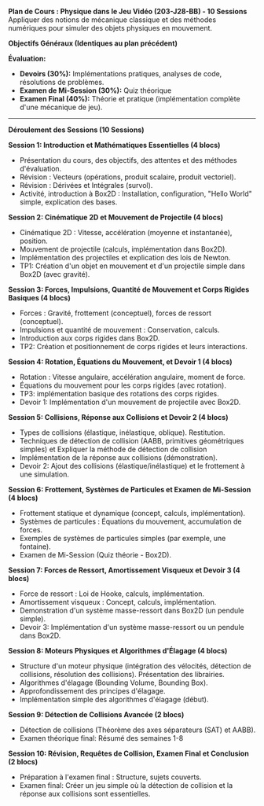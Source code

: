 **Plan de Cours : Physique dans le Jeu Vidéo (203-J28-BB) - 10 Sessions**
Appliquer des notions de mécanique classique et des méthodes numériques pour simuler des objets physiques en mouvement.

**Objectifs Généraux (Identiques au plan précédent)**

**Évaluation:**

- **Devoirs (30%):** Implémentations pratiques, analyses de code, résolutions de problèmes.
- **Examen de Mi-Session (30%):** Quiz théorique
- **Examen Final (40%):** Théorie et pratique (implémentation complète d'une mécanique de jeu).

---

**Déroulement des Sessions (10 Sessions)**

**Session 1: Introduction et Mathématiques Essentielles (4 blocs)**

- Présentation du cours, des objectifs, des attentes et des méthodes d'évaluation.
- Révision : Vecteurs (opérations, produit scalaire, produit vectoriel).
- Révision : Dérivées et Intégrales (survol).
- Activité, introduction à Box2D : Installation, configuration, "Hello World" simple, explication des bases.

**Session 2: Cinématique 2D et Mouvement de Projectile (4 blocs)**

- Cinématique 2D : Vitesse, accélération (moyenne et instantanée), position.
- Mouvement de projectile (calculs, implémentation dans Box2D).
- Implémentation des projectiles et explication des lois de Newton.
- TP1: Création d'un objet en mouvement et d'un projectile simple dans Box2D (avec gravité).

**Session 3: Forces, Impulsions, Quantité de Mouvement et Corps Rigides Basiques (4 blocs)**

- Forces : Gravité, frottement (conceptuel), forces de ressort (conceptuel).
- Impulsions et quantité de mouvement : Conservation, calculs.
- Introduction aux corps rigides dans Box2D.
- TP2: Création et positionnement de corps rigides et leurs interactions.

**Session 4: Rotation, Équations du Mouvement, et Devoir 1 (4 blocs)**

- Rotation : Vitesse angulaire, accélération angulaire, moment de force.
- Équations du mouvement pour les corps rigides (avec rotation).
- TP3: implémentation basique des rotations des corps rigides.
- Devoir 1: Implémentation d'un mouvement de projectile avec Box2D.

**Session 5: Collisions, Réponse aux Collisions et Devoir 2 (4 blocs)**

- Types de collisions (élastique, inélastique, oblique). Restitution.
- Techniques de détection de collision (AABB, primitives géométriques simples) et Expliquer la méthode de détection de collision
- Implémentation de la réponse aux collisions (démonstration).
- Devoir 2: Ajout des collisions (élastique/inélastique) et le frottement à une simulation.

**Session 6: Frottement, Systèmes de Particules et Examen de Mi-Session (4 blocs)**

- Frottement statique et dynamique (concept, calculs, implémentation).
- Systèmes de particules : Équations du mouvement, accumulation de forces.
- Exemples de systèmes de particules simples (par exemple, une fontaine).
- Examen de Mi-Session (Quiz théorie - Box2D).

**Session 7: Forces de Ressort, Amortissement Visqueux et Devoir 3 (4 blocs)**

- Force de ressort : Loi de Hooke, calculs, implémentation.
- Amortissement visqueux : Concept, calculs, implémentation.
- Demonstration d'un système masse-ressort dans Box2D (un pendule simple).
- Devoir 3: Implémentation d'un système masse-ressort ou un pendule dans Box2D.

**Session 8: Moteurs Physiques et Algorithmes d'Élagage (4 blocs)**

- Structure d'un moteur physique (intégration des vélocités, détection de collisions, résolution des collisions). Présentation des librairies.
- Algorithmes d'élagage (Bounding Volume, Bounding Box).
- Approfondissement des principes d'élagage.
- Implémentation simple des algorithmes d'élagage (début).

**Session 9: Détection de Collisions Avancée (2 blocs)**

- Détection de collisions (Théorème des axes séparateurs (SAT) et AABB).
- Examen théorique final: Résumé des semaines 1-8

**Session 10: Révision, Requêtes de Collision, Examen Final et Conclusion (2 blocs)**

- Préparation à l'examen final : Structure, sujets couverts.
- Examen final: Créer un jeu simple où la détection de collision et la réponse aux collisions sont essentielles.
